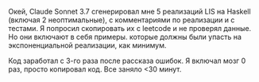 Окей, Claude Sonnet 3.7 сгенерировал мне 5 реализаций LIS на Haskell (включая 2 неоптимальные), с комментариями по реализации и с тестами. Я попросил скопировать их с leetcode и не проверял данные. Но они включают в себя примеры. которые должны были упасть на экспоненциальной реализации, как минимум.

Код заработал с 3-го раза после рассказа ошибок. Я включал мозг 0 раз, просто копировал код. Все заняло <30 минут.